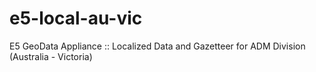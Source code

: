 e5-local-au-vic
===============

E5 GeoData Appliance :: Localized Data and Gazetteer for ADM Division (Australia - Victoria)